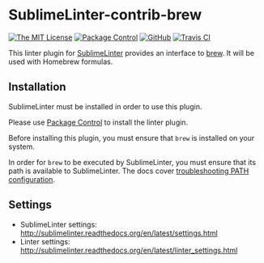 SublimeLinter-contrib-brew
==========================

[![The MIT License](https://img.shields.io/badge/license-MIT-orange.svg?style=flat-square)](http://opensource.org/licenses/MIT)
[![Package Control](https://packagecontrol.herokuapp.com/downloads/SublimeLinter-contrib-brew.svg?style=flat-square)](https://packagecontrol.io/packages/SublimeLinter-contrib-brew)
[![GitHub](https://img.shields.io/github/release/idleberg/SublimeLinter-contrib-brew.svg?style=flat-square)](https://github.com/idleberg/SublimeLinter-contrib-brew/releases)
[![Travis CI](https://img.shields.io/travis/idleberg/SublimeLinter-contrib-brew/master.svg?style=flat-square)](https://travis-ci.org/idleberg/SublimeLinter-contrib-brew)

This linter plugin for [SublimeLinter](https://github.com/SublimeLinter/SublimeLinter) provides an interface to [brew](https://brew.sh). It will be used with Homebrew formulas.

## Installation

SublimeLinter must be installed in order to use this plugin.

Please use [Package Control](https://packagecontrol.io) to install the linter plugin.

Before installing this plugin, you must ensure that `brew` is installed on your system.

In order for `brew` to be executed by SublimeLinter, you must ensure that its path is available to SublimeLinter. The docs cover [troubleshooting PATH configuration](http://sublimelinter.readthedocs.io/en/latest/troubleshooting.html#finding-a-linter-executable).

## Settings

- SublimeLinter settings: http://sublimelinter.readthedocs.org/en/latest/settings.html
- Linter settings: http://sublimelinter.readthedocs.org/en/latest/linter_settings.html